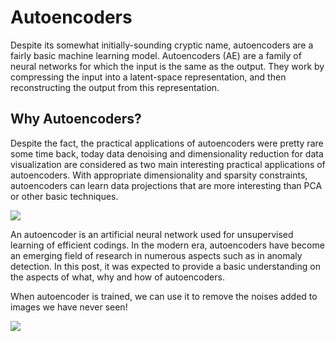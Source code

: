 # Autoencoders
Despite its somewhat initially-sounding cryptic name, autoencoders are a fairly basic machine learning model. Autoencoders (AE) are a family of neural networks for which the input is the same as the output. They work by compressing the input into a latent-space representation, and then reconstructing the output from this representation.

## Why Autoencoders?
Despite the fact, the practical applications of autoencoders were pretty rare some time back, today data denoising and dimensionality reduction for data visualization are considered as two main interesting practical applications of autoencoders. With appropriate dimensionality and sparsity constraints, autoencoders can learn data projections that are more interesting than PCA or other basic techniques.

[![](https://cdn-images-1.medium.com/max/1600/1*TOJD69Y8dZsKFEW-21xUPg.png)](https://cdn-images-1.medium.com/max/1600/1*TOJD69Y8dZsKFEW-21xUPg.png)

An autoencoder is an artificial neural network used for unsupervised learning of efficient codings. In the modern era, autoencoders have become an emerging field of research in numerous aspects such as in anomaly detection. In this post, it was expected to provide a basic understanding on the aspects of what, why and how of autoencoders.

When autoencoder is trained, we can use it to remove the noises added to images we have never seen!

![](https://cdn-images-1.medium.com/max/1600/1*9CiPof4rcAbkSQlxiIKeaA.png)
